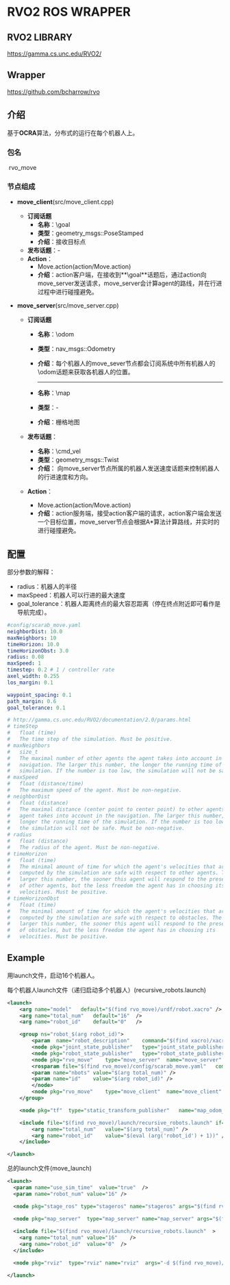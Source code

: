 # RVO2 ROS WRAPPER

## RVO2 LIBRARY

https://gamma.cs.unc.edu/RVO2/

## Wrapper

https://github.com/bcharrow/rvo

## 介绍 

基于**OCRA**算法，分布式的运行在每个机器人上。

### 包名

​	rvo_move

### 节点组成

- **move_client**(src/move_client.cpp)
  - **订阅话题**
    - **名称**：\goal
    - **类型**：geometry_msgs::PoseStamped
    - **介绍**：接收目标点
  - **发布话题**：-
  - **Action**：
    - Move.action(action/Move.action)
    - **介绍**：action客户端，在接收到**\goal**话题后，通过action向move_server发送请求，move_server会计算agent的路线，并在行进过程中进行碰撞避免。

- **move_server**(src/move_server.cpp)

  - **订阅话题**

    - **名称**：\odom

    - **类型**：nav_msgs::Odometry

    - **介绍**：每个机器人的move_sever节点都会订阅系统中所有机器人的\odom话题来获取各机器人的位置。

      ------

    - **名称**：\map

    - **类型**：-

    - **介绍**：栅格地图

  - **发布话题**：

    - **名称**：\cmd_vel
    - **类型**：geometry_msgs::Twist
    - **介绍**： 向move_server节点所属的机器人发送速度话题来控制机器人的行进速度和方向。

  - **Action**：

    - Move.action(action/Move.action)
    - **介绍**：action服务端，接受action客户端的请求，action客户端会发送一个目标位置，move_server节点会根据A*算法计算路线，并实时的进行碰撞避免。

## 配置

部分参数的解释：

- radius：机器人的半径
- maxSpeed：机器人可以行进的最大速度
- goal_tolerance：机器人距离终点的最大容忍距离（停在终点附近即可看作是导航完成）。

```yaml
#config/scarab_move.yaml
neighborDist: 10.0
maxNeighbors: 10
timeHorizon: 10.0
timeHorizonObst: 3.0
radius: 0.08
maxSpeed: 1
timestep: 0.2 # 1 / controller rate
axel_width: 0.255
los_margin: 0.1

waypoint_spacing: 0.1
path_margin: 0.6
goal_tolerance: 0.1

# http://gamma.cs.unc.edu/RVO2/documentation/2.0/params.html
# timeStep
# 	float (time)
# 	The time step of the simulation. Must be positive.
# maxNeighbors
# 	size_t
# 	The maximal number of other agents the agent takes into account in the
# 	navigation. The larger this number, the longer the running time of the
# 	simulation. If the number is too low, the simulation will not be safe.
# maxSpeed
# 	float (distance/time)
# 	The maximum speed of the agent. Must be non-negative.
# neighborDist
# 	float (distance)
# 	The maximal distance (center point to center point) to other agents the
# 	agent takes into account in the navigation. The larger this number, the
# 	longer the running time of the simulation. If the number is too low,
# 	the simulation will not be safe. Must be non-negative.
# radius
# 	float (distance)
# 	The radius of the agent. Must be non-negative.
# timeHorizon
# 	float (time)
# 	The minimal amount of time for which the agent's velocities that are
# 	computed by the simulation are safe with respect to other agents. The
# 	larger this number, the sooner this agent will respond to the presence
# 	of other agents, but the less freedom the agent has in choosing its
# 	velocities. Must be positive.
# timeHorizonObst
# 	float (time)
# 	The minimal amount of time for which the agent's velocities that are
# 	computed by the simulation are safe with respect to obstacles. The
# 	larger this number, the sooner this agent will respond to the presence
# 	of obstacles, but the less freedom the agent has in choosing its
# 	velocities. Must be positive.

```

## Example

用launch文件，启动16个机器人。

每个机器人launch文件（递归启动多个机器人）(recursive_robots.launch)

```xml
<launch>
    <arg name="model"   default="$(find rvo_move)/urdf/robot.xacro" />
    <arg name="total_num"   default="16"  />
    <arg name="robot_id"    default="0"   />

    <group ns="robot_$(arg robot_id)">
        <param  name="robot_description"    command="$(find xacro)/xacro $(arg model) ns:=robot_$(arg robot_id)" />
        <node pkg="joint_state_publisher"   type="joint_state_publisher"    name="joint_state_publisher" />
        <node pkg="robot_state_publisher"   type="robot_state_publisher"    name="robot_state_publisher" />
        <node pkg="rvo_move"    type="move_server"  name="move_server"  output="screen">
        <rosparam file="$(find rvo_move)/config/scarab_move.yaml"   command="load" />
        <param name="nbots" value="$(arg total_num)" />
        <param name="id"    value="$(arg robot_id)" />
        </node>
        <node pkg="rvo_move"    type="move_client"  name="move_client"  output="screen" />
    </group>

    <node pkg="tf"  type="static_transform_publisher"   name="map_odom_broadcaster_$(arg robot_id)" args="0 0 0 0 0 0 map robot_$(arg robot_id)/odom 100" />

    <include file="$(find rvo_move)/launch/recursive_robots.launch" if="$(eval (arg('total_num') > arg('robot_id') + 1))">
        <arg name="total_num"   value="$(arg total_num)" />
        <arg name="robot_id"    value="$(eval (arg('robot_id') + 1))" />
    </include>

</launch>
```

总的launch文件(move_launch)

```xml
<launch>
  <param name="use_sim_time"  value="true"  />
  <param name="robot_num" value="16" />

  <node pkg="stage_ros" type="stageros" name="stageros" args="$(find rvo_move)/maps/stage.world"  />

  <node pkg="map_server"  type="map_server" name="map_server" args="$(find rvo_move)/maps/map.yaml"  />
  
  <include file="$(find rvo_move)/launch/recursive_robots.launch"  >
    <arg name="total_num" value="16"    />
    <arg name="robot_id"  value="0"  />
  </include>

  <node pkg="rviz"  type="rviz" name="rviz"  args="-d $(find rvo_move)/config/rviz.rviz"  />

</launch>
```

